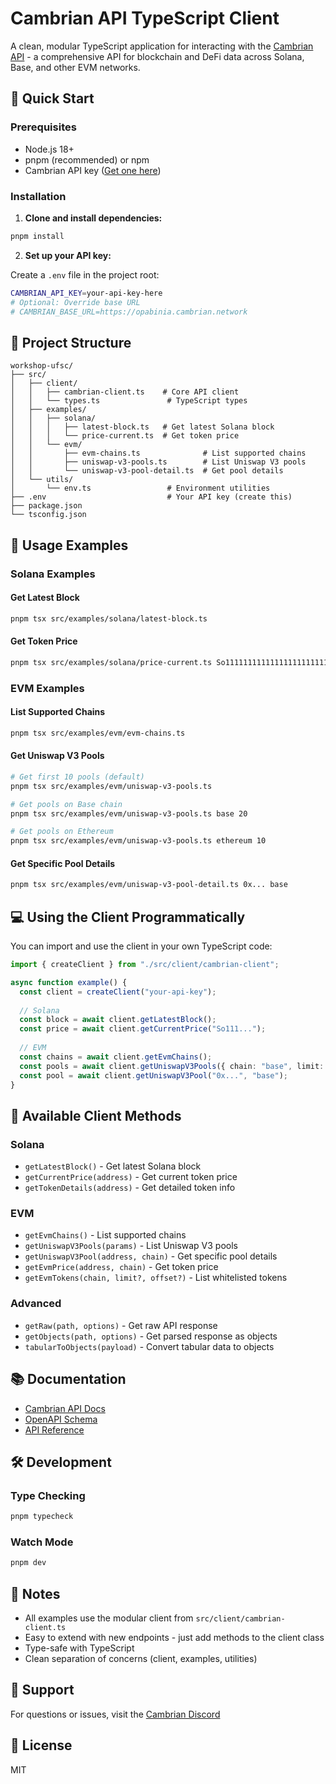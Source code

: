 # Cambrian API TypeScript Client

A clean, modular TypeScript application for interacting with the [Cambrian API](https://docs.cambrian.org) - a comprehensive API for blockchain and DeFi data across Solana, Base, and other EVM networks.

## 🚀 Quick Start

### Prerequisites

- Node.js 18+
- pnpm (recommended) or npm
- Cambrian API key ([Get one here](https://form.typeform.com/to/FlAoEzva?typeform-source=www.docs.cambrian.org/llms.txt))

### Installation

1. **Clone and install dependencies:**

```bash
pnpm install
```

2. **Set up your API key:**

Create a `.env` file in the project root:

```bash
CAMBRIAN_API_KEY=your-api-key-here
# Optional: Override base URL
# CAMBRIAN_BASE_URL=https://opabinia.cambrian.network
```

## 📁 Project Structure

```
workshop-ufsc/
├── src/
│   ├── client/
│   │   ├── cambrian-client.ts    # Core API client
│   │   └── types.ts               # TypeScript types
│   ├── examples/
│   │   ├── solana/
│   │   │   ├── latest-block.ts   # Get latest Solana block
│   │   │   └── price-current.ts  # Get token price
│   │   └── evm/
│   │       ├── evm-chains.ts              # List supported chains
│   │       ├── uniswap-v3-pools.ts        # List Uniswap V3 pools
│   │       └── uniswap-v3-pool-detail.ts  # Get pool details
│   └── utils/
│       └── env.ts                 # Environment utilities
├── .env                           # Your API key (create this)
├── package.json
└── tsconfig.json
```

## 🎯 Usage Examples

### Solana Examples

#### Get Latest Block

```bash
pnpm tsx src/examples/solana/latest-block.ts
```

#### Get Token Price

```bash
pnpm tsx src/examples/solana/price-current.ts So11111111111111111111111111111111111111112
```

### EVM Examples

#### List Supported Chains

```bash
pnpm tsx src/examples/evm/evm-chains.ts
```

#### Get Uniswap V3 Pools

```bash
# Get first 10 pools (default)
pnpm tsx src/examples/evm/uniswap-v3-pools.ts

# Get pools on Base chain
pnpm tsx src/examples/evm/uniswap-v3-pools.ts base 20

# Get pools on Ethereum
pnpm tsx src/examples/evm/uniswap-v3-pools.ts ethereum 10
```

#### Get Specific Pool Details

```bash
pnpm tsx src/examples/evm/uniswap-v3-pool-detail.ts 0x... base
```

## 💻 Using the Client Programmatically

You can import and use the client in your own TypeScript code:

```typescript
import { createClient } from "./src/client/cambrian-client";

async function example() {
  const client = createClient("your-api-key");
  
  // Solana
  const block = await client.getLatestBlock();
  const price = await client.getCurrentPrice("So111...");
  
  // EVM
  const chains = await client.getEvmChains();
  const pools = await client.getUniswapV3Pools({ chain: "base", limit: 10 });
  const pool = await client.getUniswapV3Pool("0x...", "base");
}
```

## 🔧 Available Client Methods

### Solana

- `getLatestBlock()` - Get latest Solana block
- `getCurrentPrice(address)` - Get current token price
- `getTokenDetails(address)` - Get detailed token info

### EVM

- `getEvmChains()` - List supported chains
- `getUniswapV3Pools(params)` - List Uniswap V3 pools
- `getUniswapV3Pool(address, chain)` - Get specific pool details
- `getEvmPrice(address, chain)` - Get token price
- `getEvmTokens(chain, limit?, offset?)` - List whitelisted tokens

### Advanced

- `getRaw(path, options)` - Get raw API response
- `getObjects(path, options)` - Get parsed response as objects
- `tabularToObjects(payload)` - Convert tabular data to objects

## 📚 Documentation

- [Cambrian API Docs](https://docs.cambrian.org)
- [OpenAPI Schema](https://opabinia.cambrian.network/openapi.json)
- [API Reference](./agents.md)

## 🛠️ Development

### Type Checking

```bash
pnpm typecheck
```

### Watch Mode

```bash
pnpm dev
```

## 📝 Notes

- All examples use the modular client from `src/client/cambrian-client.ts`
- Easy to extend with new endpoints - just add methods to the client class
- Type-safe with TypeScript
- Clean separation of concerns (client, examples, utilities)

## 🤝 Support

For questions or issues, visit the [Cambrian Discord](https://discord.com/channels/1375182661202481172/1376641098516271155)

## 📄 License

MIT
